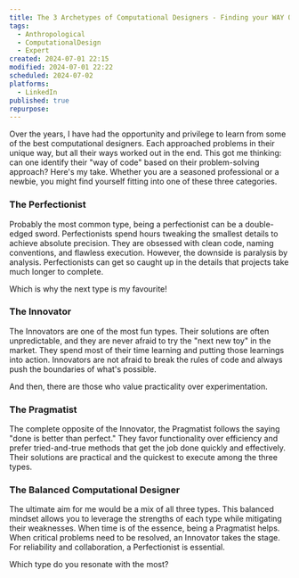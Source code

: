 ```yaml
---
title: The 3 Archetypes of Computational Designers - Finding your WAY OF CODE
tags:
  - Anthropological
  - ComputationalDesign
  - Expert
created: 2024-07-01 22:15
modified: 2024-07-01 22:22
scheduled: 2024-07-02
platforms:
  - LinkedIn
published: true
repurpose:
---
```

Over the years, I have had the opportunity and privilege to learn from some of the best computational designers. Each approached problems in their unique way, but all their ways worked out in the end. This got me thinking: can one identify their "way of code" based on their problem-solving approach? Here's my take. Whether you are a seasoned professional or a newbie, you might find yourself fitting into one of these three categories.

### The Perfectionist

Probably the most common type, being a perfectionist can be a double-edged sword. Perfectionists spend hours tweaking the smallest details to achieve absolute precision. They are obsessed with clean code, naming conventions, and flawless execution. However, the downside is paralysis by analysis. Perfectionists can get so caught up in the details that projects take much longer to complete.

Which is why the next type is my favourite!

### The Innovator

The Innovators are one of the most fun types. Their solutions are often unpredictable, and they are never afraid to try the "next new toy" in the market. They spend most of their time learning and putting those learnings into action. Innovators are not afraid to break the rules of code and always push the boundaries of what's possible.

And then, there are those who value practicality over experimentation.

### The Pragmatist

The complete opposite of the Innovator, the Pragmatist follows the saying "done is better than perfect." They favor functionality over efficiency and prefer tried-and-true methods that get the job done quickly and effectively. Their solutions are practical and the quickest to execute among the three types.

### The Balanced Computational Designer

The ultimate aim for me would be a mix of all three types. This balanced mindset allows you to leverage the strengths of each type while mitigating their weaknesses. When time is of the essence, being a Pragmatist helps. When critical problems need to be resolved, an Innovator takes the stage. For reliability and collaboration, a Perfectionist is essential.

Which type do you resonate with the most?